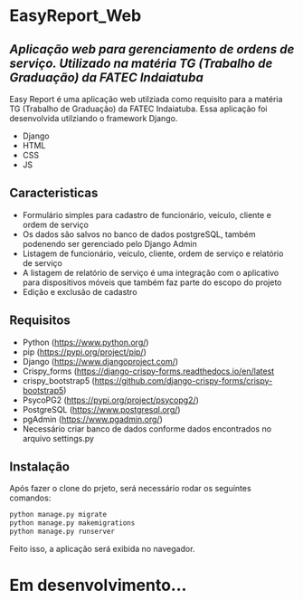 # EasyReport_Web
## _Aplicação web para gerenciamento de ordens de serviço. Utilizado na matéria TG (Trabalho de Graduação) da FATEC Indaiatuba_


Easy Report é uma aplicação web utilziada como requisito para a matéria TG (Trabalho de Graduação) da FATEC Indaiatuba.
Essa aplicação foi desenvolvida utilziando o framework Django.

- Django
- HTML
- CSS
- JS

## Caracteristicas

- Formulário simples para cadastro de funcionário, veículo, cliente e ordem de serviço
- Os dados são salvos no banco de dados postgreSQL, também podenendo ser gerenciado pelo Django Admin
- Listagem de funcionário, veículo, cliente, ordem de serviço e relatório de serviço
- A listagem de relatório de serviço é uma integração com o aplicativo para dispositivos móveis que também faz parte do escopo do projeto
- Edição e exclusão de cadastro

## Requisitos

- Python (https://www.python.org/)
- pip (https://pypi.org/project/pip/)
- Django (https://www.djangoproject.com/)
- Crispy_forms (https://django-crispy-forms.readthedocs.io/en/latest
- crispy_bootstrap5 (https://github.com/django-crispy-forms/crispy-bootstrap5)
- PsycoPG2 (https://pypi.org/project/psycopg2/)
- PostgreSQL (https://www.postgresql.org/)
- pgAdmin (https://www.pgadmin.org/)
- Necessário criar banco de dados conforme dados encontrados no arquivo settings.py

## Instalação

Após fazer o clone do prjeto, será necessário rodar os seguintes comandos: 
```sh
python manage.py migrate
python manage.py makemigrations
python manage.py runserver
```

Feito isso, a aplicação será exibida no navegador.

# Em desenvolvimento...

